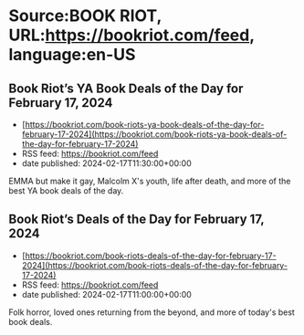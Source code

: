 # Source:BOOK RIOT, URL:https://bookriot.com/feed, language:en-US

## Book Riot’s YA Book Deals of the Day for February 17, 2024
 - [https://bookriot.com/book-riots-ya-book-deals-of-the-day-for-february-17-2024](https://bookriot.com/book-riots-ya-book-deals-of-the-day-for-february-17-2024)
 - RSS feed: https://bookriot.com/feed
 - date published: 2024-02-17T11:30:00+00:00

EMMA but make it gay, Malcolm X's youth, life after death, and more of the best YA book deals of the day.

## Book Riot’s Deals of the Day for February 17, 2024
 - [https://bookriot.com/book-riots-deals-of-the-day-for-february-17-2024](https://bookriot.com/book-riots-deals-of-the-day-for-february-17-2024)
 - RSS feed: https://bookriot.com/feed
 - date published: 2024-02-17T11:00:00+00:00

Folk horror, loved ones returning from the beyond, and more of today's best book deals.

